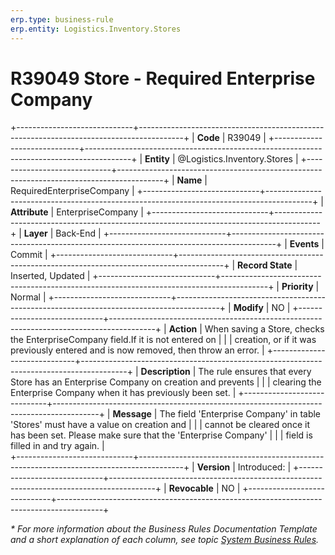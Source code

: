 ```yaml
---
erp.type: business-rule
erp.entity: Logistics.Inventory.Stores
---
```


# R39049 Store - Required Enterprise Company
+-----------------------------+-----------------------------------------------------------------------------------------+
| **Code**                    | R39049                                                                                  |
+-----------------------------+-----------------------------------------------------------------------------------------+
| **Entity**                  | @Logistics.Inventory.Stores                                                             |
+-----------------------------+-----------------------------------------------------------------------------------------+
| **Name**                    | RequiredEnterpriseCompany                                                               |
+-----------------------------+-----------------------------------------------------------------------------------------+
| **Attribute**               | EnterpriseCompany                                                                       |
+-----------------------------+-----------------------------------------------------------------------------------------+
| **Layer**                   | Back-End                                                                                |
+-----------------------------+-----------------------------------------------------------------------------------------+
| **Events**                  | Commit                                                                                  |
+-----------------------------+-----------------------------------------------------------------------------------------+
| **Record State**            | Inserted, Updated                                                                       |
+-----------------------------+-----------------------------------------------------------------------------------------+
| **Priority**                | Normal                                                                                  |
+-----------------------------+-----------------------------------------------------------------------------------------+
| **Modify**                  | NO                                                                                      |
+-----------------------------+-----------------------------------------------------------------------------------------+
| **Action**                  | When saving a Store, checks the EnterpriseCompany field.If it is not entered on         |
|                             | creation, or if it was previously entered and is now removed, then throw an error.      |
+-----------------------------+-----------------------------------------------------------------------------------------+
| **Description**             | The rule ensures that every Store has an Enterprise Company on creation and prevents    |
|                             | clearing the Enterprise Company when it has previously been set.                        |
+-----------------------------+-----------------------------------------------------------------------------------------+
| **Message**                 | The field 'Enterprise Company' in table 'Stores' must have a value on creation and      |
|                             | cannot be cleared once it has been set. Please make sure that the 'Enterprise Company'  |
|                             | field is filled in and try again.                                                       |                                                                                                            
+-----------------------------+-----------------------------------------------------------------------------------------+
| **Version**                 | Introduced:                                                                             |
+-----------------------------+-----------------------------------------------------------------------------------------+
| **Revocable**               | NO                                                                                      |
+-----------------------------+-----------------------------------------------------------------------------------------+

*\* For more information about the Business Rules Documentation Template and a short explanation of each column, see
topic [System Business Rules](../templates/template-description-system-business-rules.md).*
